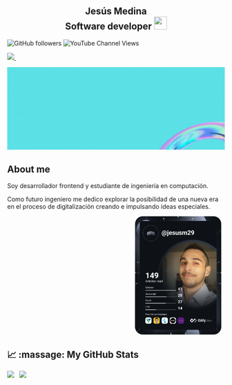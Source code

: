 <h2 align="center">Jesús Medina  <div>Software developer <img src="https://user-images.githubusercontent.com/39955420/147578264-bae0526c-028a-49d2-8af8-d08bb4edbd2a.gif" height="30" width="30"></h2>

  ![GitHub followers](https://img.shields.io/github/followers/jesusm1229?style=social)
  ![YouTube Channel Views](https://img.shields.io/youtube/channel/views/UCEcpyGYvZ4uq8Lkf85-pheQ?style=social)
  
<p align='left'>  
  <a href="https://www.linkedin.com/in/jesus-medina-3a977415a/">
    <img src="https://img.shields.io/badge/linkedin-%230077B5.svg?&style=for-the-badge&logo=linkedin&logoColor=white" />
  </a>&nbsp;&nbsp;   
</p>  
  
 ![portada](https://github.com/Jesusm1229/Jesusm1229/blob/main/portada_1.gif)
  
<h2>About me</h2>
Soy desarrollador frontend y estudiante de ingeniería en computación. 

Como futuro ingeniero me dedico explorar la posibilidad de una nueva era en el proceso de digitalización creando e impulsando ideas especiales.

  <p align='right'>  
    <a href="https://app.daily.dev/jesusm29"><img src="https://github.com/Jesusm1229/Jesusm1229/blob/main/devcard.svg" width="200" alt="Jesus Medina's Dev Card"/></a>&nbsp;&nbsp; 
  </p> 
  

<h2>📈 :massage: My GitHub Stats</h2>
<p>
  <img height="180em" src="https://github-readme-stats.vercel.app/api?username=jesusm1229&show_icons=true&hide_border=true&border_radius=0" />&nbsp;&nbsp;  
  <img height="180em" src="https://github-readme-stats.vercel.app/api/top-langs/?username=jesusm1229&hide_border=true&border_radius=0&layout=compact&langs_count=8"/>
</p>  

  
 
<!--
**Jesusm1229/Jesusm1229** is a ✨ _special_ ✨ repository because its `README.md` (this file) appears on your GitHub profile.

Here are some ideas to get you started:

- 🔭 I’m currently working on ...
- 🌱 I’m currently learning ...
- 👯 I’m looking to collaborate on ...
- 🤔 I’m looking for help with ...
- 💬 Ask me about ...
- 📫 How to reach me: ...
- 😄 Pronouns: ...
- ⚡ Fun fact: ...
-->
